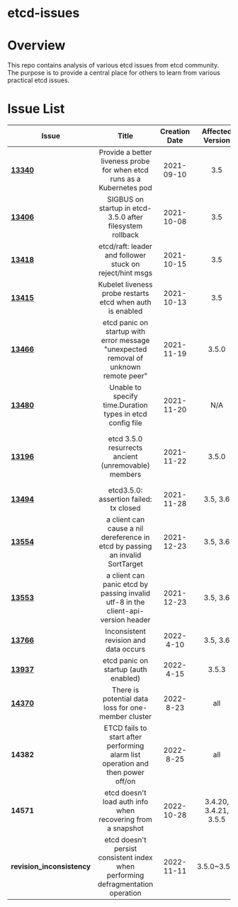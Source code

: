etcd-issues 
======
# Overview
This repo contains analysis of various etcd issues from etcd community. The purpose is to provide a central place for others to learn from various practical etcd issues.

# Issue List
| Issue   |                                        Title                                         | Creation Date |   Affected Version    |                                                                                          Fixed Version                                                                                          |
|----------|:------------------------------------------------------------------------------------:|:-------------:|:---------------------:|:-----------------------------------------------------------------------------------------------------------------------------------------------------------------------------------------------:|
| **[13340](13340)** |        Provide a better liveness probe for when etcd runs as a Kubernetes pod        |  2021-09-10   |          3.5          |                                                                  3.6, [pull/13399](https://github.com/etcd-io/etcd/pull/13399)                                                                  |
| **[13406](13406)** |              SIGBUS on startup in etcd-3.5.0 after filesystem rollback               |  2021-10-08   |          3.5          |                                                                                                                                                                                                 |
| **[13418](13418)** |               etcd/raft: leader and follower stuck on reject/hint msgs               |  2021-10-15   |          3.5          |                                                                                                                                                                                                 |
| **[13415](13415)** |              Kubelet liveness probe restarts etcd when auth is enabled               |  2021-10-13   |          3.5          |                                                                                                                                                                                                 |
| **[13466](13466)** | etcd panic on startup with error message "unexpected removal of unknown remote peer" |  2021-11-19   |         3.5.0         |                                                                                                                                                                                                 |
| **[13480](13480)** |              Unable to specify time.Duration types in etcd config file               |  2021-11-20   |          N/A          |                                                                                                                                                                                                 |
| **[13196](13196)** |                 etcd 3.5.0 resurrects ancient (unremovable) members                  |  2021-11-22   |         3.5.0         |              Workaround fix in 3.5.1, [pull/13348](https://github.com/etcd-io/etcd/pull/13348); <br />Formal fix will be available in 3.5.2; <br />3.6 will deprecate the v2store.              |
| **[13494](13494)** |                        etcd3.5.0: assertion failed: tx closed                        |  2021-11-28   |       3.5, 3.6        |                            [pull/13501](https://github.com/etcd-io/etcd/pull/13501) for 3.5; <br /> [pull/13500](https://github.com/etcd-io/etcd/pull/13500) for 3.6                            |
| **[13554](13554)** |    a client can cause a nil dereference in etcd by passing an invalid SortTarget     |  2021-12-23   |       3.5, 3.6        |                                                                [pull/13555](https://github.com/etcd-io/etcd/pull/13555) for 3.6                                                                 |
| **[13553](13553)** |  a client can panic etcd by passing invalid utf-8 in the client-api-version header   |  2021-12-23   |       3.5, 3.6        |                                                                [pull/13560](https://github.com/etcd-io/etcd/pull/13560) for 3.6                                                                 |
| **[13766](13766)** |                        Inconsistent revision and data occurs                         |   2022-4-10   |       3.5, 3.6        |                            [pull/13854](https://github.com/etcd-io/etcd/pull/13854) for 3.6; <br /> [pull/13908](https://github.com/etcd-io/etcd/pull/13908) for 3.5                            |
| **[13937](13937)** |                         etcd panic on startup (auth enabled)                         |   2022-4-15   |         3.5.3         |                            [pull/13942](https://github.com/etcd-io/etcd/pull/13942) for 3.6; <br /> [pull/13946](https://github.com/etcd-io/etcd/pull/13946) for 3.5                            |
| **[14370](14370)** |                 There is potential data loss for one-member cluster                  |   2022-8-23   |          all          |                                    Resolved. Refer to [14370#issuecomment-1254645353](https://github.com/etcd-io/etcd/issues/14370#issuecomment-1254645353)                                     |
| **14382** |   ETCD fails to start after performing alarm list operation and then power off/on    |   2022-8-25   |          all          | Resolved. Also see workaround solution [etcd-db-editor/main.go#L16-L28](https://github.com/ahrtr/etcd-issues/blob/d134cb8d07425bf3bf530e6bb509c6e6bc6e7c67/etcd/etcd-db-editor/main.go#L16-L28) |
| **14571** |             etcd doesn't load auth info when recovering from a snapshot              |  2022-10-28   | 3.4.20, 3.4.21, 3.5.5 |                                                 Resolved in 3.4.22 and 3.5.6, refer to [pull/14574](https://github.com/etcd-io/etcd/pull/14574)                                                 |
| **revision_inconsistency** |   etcd doesn't persist consistent index when performing defragmentation operation    |  2022-11-11   |      3.5.0~3.5.5      |                                                      Resolved in 3.5.6, refer to [pull/14730](https://github.com/etcd-io/etcd/pull/14730)                                                       |

